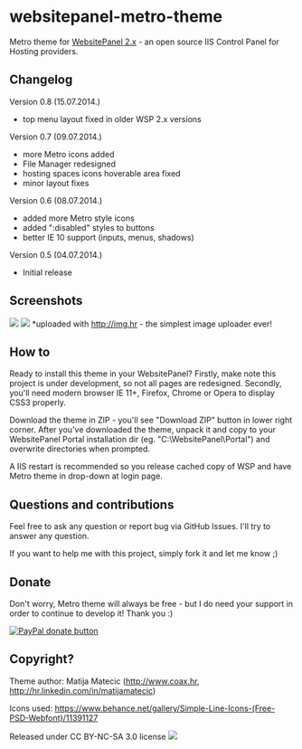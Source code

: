 websitepanel-metro-theme
========================

Metro theme for [WebsitePanel 2.x](http://www.websitepanel.net/) - an open source IIS Control Panel for Hosting providers.

Changelog
-----
Version 0.8 (15.07.2014.)
- top menu layout fixed in older WSP 2.x versions

Version 0.7 (09.07.2014.)
- more Metro icons added
- File Manager redesigned
- hosting spaces icons hoverable area fixed
- minor layout fixes

Version 0.6 (08.07.2014.)
- added more Metro style icons
- added ":disabled" styles to buttons
- better IE 10 support (inputs, menus, shadows)

Version 0.5 (04.07.2014.)
- Initial release

Screenshots
-----
![](http://img.hr/aaft)
![](http://img.hr/aafu)
*uploaded with http://img.hr - the simplest image uploader ever!

How to
-----
Ready to install this theme in your WebsitePanel? Firstly, make note this project is under development, so not all pages are redesigned. Secondly, you'll need modern browser IE 11+, Firefox, Chrome or Opera to display CSS3 properly.

Download the theme in ZIP - you'll see "Download ZIP" button in lower right corner.
After you've downloaded the theme, unpack it and copy to your WebsitePanel Portal installation dir (eg. "C:\WebsitePanel\Portal\") and overwrite directories when prompted.

A IIS restart is recommended so you release cached copy of WSP and have Metro theme in drop-down at login page.

Questions and contributions
-----
Feel free to ask any question or report bug via GitHub Issues. I'll try to answer any question.

If you want to help me with this project, simply fork it and let me know ;)

Donate
-----
Don't worry, Metro theme will always be free - but I do need your support in order to continue to develop it! Thank you :)

[![PayPal donate button](https://www.paypalobjects.com/webstatic/en_US/btn/btn_donate_pp_142x27.png)](https://www.paypal.com/cgi-bin/webscr?cmd=_xclick&business=WNPTPVJ6QK8H8&lc=HR&item_name=Donation%20to%20developer&currency_code=USD&amount=5%2e00)

Copyright?
-----
Theme author: Matija Matecic (http://www.coax.hr, http://hr.linkedin.com/in/matijamatecic)

Icons used: https://www.behance.net/gallery/Simple-Line-Icons-(Free-PSD-Webfont)/11391127

Released under CC BY-NC-SA 3.0 license [![](http://i.creativecommons.org/l/by-nc-sa/3.0/88x31.png)](http://creativecommons.org/licenses/by-nc-sa/3.0/)
